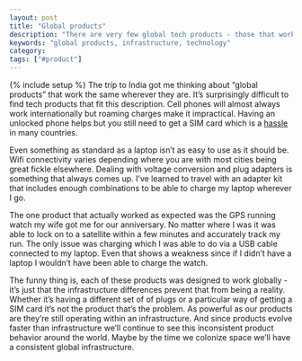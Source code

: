 ```yaml
---
layout: post
title: "Global products"
description: "There are very few global tech products - those that work wherever you are in the world. A big reason is due to infrastructure differences and I don't see this changing soon."
keywords: "global products, infrastructure, technology"
category:
tags: ["#product"]
---
```

{% include setup %}
The trip to India got me thinking about “global products” that work the same wherever they are. It’s surprisingly difficult to find tech products that fit this description. Cell phones will almost always work internationally but roaming charges make it impractical. Having an unlocked phone helps but you still need to get a SIM card which is a <a href="http://dangoldin.com/2013/12/23/getting-a-sim-card-in-india/">hassle</a> in many countries.

Even something as standard as a laptop isn’t as easy to use as it should be. Wifi connectivity varies depending where you are with most cities being great fickle elsewhere. Dealing with voltage conversion and plug adapters is something that always comes up. I’ve learned to travel with an adapter kit that includes enough combinations to be able to charge my laptop wherever I go.

The one product that actually worked as expected was the GPS running watch my wife got me for our anniversary. No matter where I was it was able to lock on to a satellite within a few minutes and accurately track my run. The only issue was charging which I was able to do via a USB cable connected to my laptop. Even that shows a weakness since if I didn’t have a laptop I wouldn’t have been able to charge the watch.

The funny thing is, each of these products was designed to work globally - it’s just that the infrastructure differences prevent that from being a reality. Whether it’s having a different set of of plugs or a particular way of getting a SIM card it’s not the product that’s the problem. As powerful as our products are they’re still operating within an infrastructure. And since products evolve faster than infrastructure we’ll continue to see this inconsistent product behavior around the world. Maybe by the time we colonize space we’ll have a consistent global infrastructure.